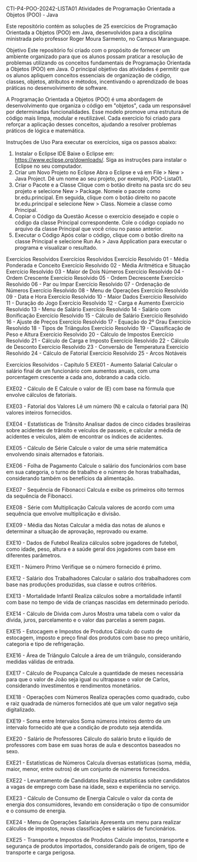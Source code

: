 CTI-P4-POO-20242-LISTA01
Atividades de Programação Orientada a Objetos (POO) - Java

Este repositório contém as soluções de 25 exercícios de Programação Orientada a Objetos (POO) em Java, desenvolvidos para a disciplina ministrada pelo professor Roger Moura Sarmento, no Campus Maranguape.

Objetivo
Este repositório foi criado com o propósito de fornecer um ambiente organizado para que os alunos possam praticar a resolução de problemas utilizando os conceitos fundamentais de Programação Orientada a Objetos (POO) em Java. O principal objetivo das atividades é permitir que os alunos apliquem conceitos essenciais de organização de código, classes, objetos, atributos e métodos, incentivando o aprendizado de boas práticas no desenvolvimento de software.

A Programação Orientada a Objetos (POO) é uma abordagem de desenvolvimento que organiza o código em "objetos", cada um responsável por determinadas funcionalidades. Esse modelo promove uma estrutura de código mais limpa, modular e reutilizável. Cada exercício foi criado para reforçar a aplicação desses conceitos, ajudando a resolver problemas práticos de lógica e matemática.

Instruções de Uso
Para executar os exercícios, siga os passos abaixo:

1. Instalar o Eclipse IDE
Baixe o Eclipse em: https://www.eclipse.org/downloads/.
Siga as instruções para instalar o Eclipse no seu computador.
2. Criar um Novo Projeto no Eclipse
Abra o Eclipse e vá em File > New > Java Project.
Dê um nome ao seu projeto, por exemplo, POO-Lista01.
3. Criar o Pacote e a Classe
Clique com o botão direito na pasta src do seu projeto e selecione New > Package.
Nomeie o pacote como br.edu.principal.
Em seguida, clique com o botão direito no pacote br.edu.principal e selecione New > Class.
Nomeie a classe como Principal.
4. Copiar o Código da Questão
Acesse o exercício desejado e copie o código da classe Principal correspondente.
Cole o código copiado no arquivo da classe Principal que você criou no passo anterior.
5. Executar o Código
Após colar o código, clique com o botão direito na classe Principal e selecione Run As > Java Application para executar o programa e visualizar o resultado.

Exercícios Resolvidos
Exercícios Resolvidos
Exercício Resolvido 01 - Média Ponderada e Conceito
Exercício Resolvido 02 - Média Aritmética e Situação
Exercício Resolvido 03 - Maior de Dois Números
Exercício Resolvido 04 - Ordem Crescente
Exercício Resolvido 05 - Ordem Decrescente
Exercício Resolvido 06 - Par ou Impar
Exercício Resolvido 07 - Ordenação de Números
Exercício Resolvido 08 - Menu de Operações
Exercício Resolvido 09 - Data e Hora
Exercício Resolvido 10 - Maior Dados
Exercício Resolvido 11 - Duração do Jogo
Exercício Resolvido 12 - Carga e Aumento
Exercício Resolvido 13 - Menu de Salário
Exercício Resolvido 14 - Salário com Bonificação
Exercício Resolvido 15 - Cálculo de Salário
Exercício Resolvido 16 - Ajuste de Preços
Exercício Resolvido 17 - Equação do 2º Grau
Exercício Resolvido 18 - Tipos de Triângulos
Exercício Resolvido 19 - Classificação de Peso e Altura
Exercício Resolvido 20 - Cálculo de Impostos
Exercício Resolvido 21 - Cálculo de Carga e Imposto
Exercício Resolvido 22 - Cálculo de Desconto
Exercício Resolvido 23 - Conversão de Temperatura
Exercício Resolvido 24 - Cálculo de Fatorial
Exercício Resolvido 25 - Arcos Notáveis

Exercícios Resolvidos - Capítulo 5
EXE01 - Aumento Salarial
Calcular o salário final de um funcionário com aumentos anuais, com uma porcentagem crescente a cada ano, dobrando a cada ciclo.

EXE02 - Cálculo de E
Calcule o valor de (E) com base na fórmula que envolve cálculos de fatoriais.

EXE03 - Fatorial dos Valores
Lê um número (N) e calcula o fatorial para (N) valores inteiros fornecidos.

EXE04 - Estatísticas de Trânsito
Analisar dados de cinco cidades brasileiras sobre acidentes de trânsito e veículos de passeio, e calcular a média de acidentes e veículos, além de encontrar os índices de acidentes.

EXE05 - Cálculo de Série
Calcule o valor de uma série matemática envolvendo sinais alternados e fatoriais.

EXE06 - Folha de Pagamento
Calcule o salário dos funcionários com base em sua categoria, o turno de trabalho e o número de horas trabalhadas, considerando também os benefícios da alimentação.

EXE07 - Sequência de Fibonacci
Calcula e exibe os primeiros oito termos da sequência de Fibonacci.

EXE08 - Série com Multiplicação
Calcula valores de acordo com uma sequência que envolve multiplicação e divisão.

EXE09 - Média das Notas
Calcular a média das notas de alunos e determinar a situação de aprovação, reprovado ou exame.

EXE10 - Dados de Futebol
Realiza cálculos sobre jogadores de futebol, como idade, peso, altura e a saúde geral dos jogadores com base em diferentes parâmetros.

EXE11 - Número Primo
Verifique se o número fornecido é primo.

EXE12 - Salário dos Trabalhadores
Calcular o salário dos trabalhadores com base nas produções produzidas, sua classe e outros critérios.

EXE13 - Mortalidade Infantil
Realiza cálculos sobre a mortalidade infantil com base no tempo de vida de crianças nascidas em determinado período.

EXE14 - Cálculo de Dívida com Juros
Mostra uma tabela com o valor da dívida, juros, parcelamento e o valor das parcelas a serem pagas.

EXE15 - Estocagem e Impostos de Produtos
Cálculo do custo de estocagem, imposto e preço final dos produtos com base no preço unitário, categoria e tipo de refrigeração.

EXE16 - Área de Triângulo
Calcule a área de um triângulo, considerando medidas válidas de entrada.

EXE17 - Cálculo de Poupança
Calcule a quantidade de meses necessária para que o valor de João seja igual ou ultrapasse o valor de Carlos, considerando investimentos e rendimentos monetários.

EXE18 - Operações com Números
Realiza operações como quadrado, cubo e raiz quadrada de números fornecidos até que um valor negativo seja digitalizado.

EXE19 - Soma entre Intervalos
Soma números inteiros dentro de um intervalo fornecido até que a condição de produto seja atendida.

EXE20 - Salário de Professores
Cálculo do salário bruto e líquido de professores com base em suas horas de aula e descontos baseados no sexo.

EXE21 - Estatísticas de Números
Calcula diversas estatísticas (soma, média, maior, menor, entre outros) de um conjunto de números fornecidos.

EXE22 - Levantamento de Candidatos
Realiza estatísticas sobre candidatos a vagas de emprego com base na idade, sexo e experiência no serviço.

EXE23 - Cálculo de Consumo de Energia
Calcule o valor da conta de energia dos consumidores, levando em consideração o tipo de consumidor e o consumo de energia.

EXE24 - Menu de Operações Salariais
Apresenta um menu para realizar cálculos de impostos, novas classificações e salários de funcionários.

EXE25 - Transporte e Impostos de Produtos
Calcule impostos, transporte e segurança de produtos importados, considerando país de origem, tipo de transporte e carga perigosa.


